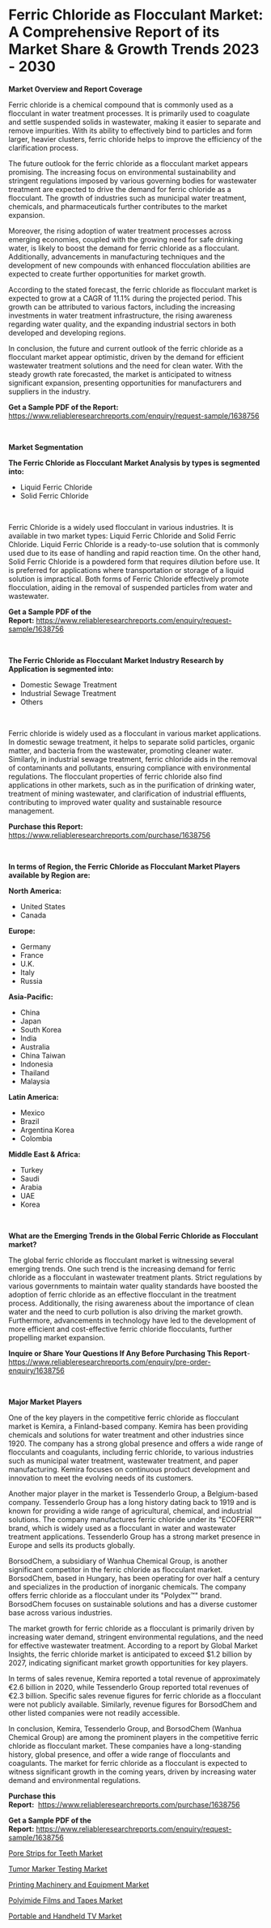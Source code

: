 <p><h1>Ferric Chloride as Flocculant Market: A Comprehensive Report of its Market Share & Growth Trends 2023 - 2030</h1></p><p><strong>Market Overview and Report Coverage</strong></p>
<p><p>Ferric chloride is a chemical compound that is commonly used as a flocculant in water treatment processes. It is primarily used to coagulate and settle suspended solids in wastewater, making it easier to separate and remove impurities. With its ability to effectively bind to particles and form larger, heavier clusters, ferric chloride helps to improve the efficiency of the clarification process.</p><p>The future outlook for the ferric chloride as a flocculant market appears promising. The increasing focus on environmental sustainability and stringent regulations imposed by various governing bodies for wastewater treatment are expected to drive the demand for ferric chloride as a flocculant. The growth of industries such as municipal water treatment, chemicals, and pharmaceuticals further contributes to the market expansion.</p><p>Moreover, the rising adoption of water treatment processes across emerging economies, coupled with the growing need for safe drinking water, is likely to boost the demand for ferric chloride as a flocculant. Additionally, advancements in manufacturing techniques and the development of new compounds with enhanced flocculation abilities are expected to create further opportunities for market growth.</p><p>According to the stated forecast, the ferric chloride as flocculant market is expected to grow at a CAGR of 11.1% during the projected period. This growth can be attributed to various factors, including the increasing investments in water treatment infrastructure, the rising awareness regarding water quality, and the expanding industrial sectors in both developed and developing regions.</p><p>In conclusion, the future and current outlook of the ferric chloride as a flocculant market appear optimistic, driven by the demand for efficient wastewater treatment solutions and the need for clean water. With the steady growth rate forecasted, the market is anticipated to witness significant expansion, presenting opportunities for manufacturers and suppliers in the industry.</p></p>
<p><strong>Get a Sample PDF of the Report:</strong> <a href="https://www.reliableresearchreports.com/enquiry/request-sample/1638756">https://www.reliableresearchreports.com/enquiry/request-sample/1638756</a></p>
<p>&nbsp;</p>
<p><strong>Market Segmentation</strong></p>
<p><strong>The Ferric Chloride as Flocculant Market Analysis by types is segmented into:</strong></p>
<p><ul><li>Liquid Ferric Chloride</li><li>Solid Ferric Chloride</li></ul></p>
<p>&nbsp;</p>
<p><p>Ferric Chloride is a widely used flocculant in various industries. It is available in two market types: Liquid Ferric Chloride and Solid Ferric Chloride. Liquid Ferric Chloride is a ready-to-use solution that is commonly used due to its ease of handling and rapid reaction time. On the other hand, Solid Ferric Chloride is a powdered form that requires dilution before use. It is preferred for applications where transportation or storage of a liquid solution is impractical. Both forms of Ferric Chloride effectively promote flocculation, aiding in the removal of suspended particles from water and wastewater.</p></p>
<p><strong>Get a Sample PDF of the Report:</strong>&nbsp;<a href="https://www.reliableresearchreports.com/enquiry/request-sample/1638756">https://www.reliableresearchreports.com/enquiry/request-sample/1638756</a></p>
<p>&nbsp;</p>
<p><strong>The Ferric Chloride as Flocculant Market Industry Research by Application is segmented into:</strong></p>
<p><ul><li>Domestic Sewage Treatment</li><li>Industrial Sewage Treatment</li><li>Others</li></ul></p>
<p>&nbsp;</p>
<p><p>Ferric chloride is widely used as a flocculant in various market applications. In domestic sewage treatment, it helps to separate solid particles, organic matter, and bacteria from the wastewater, promoting cleaner water. Similarly, in industrial sewage treatment, ferric chloride aids in the removal of contaminants and pollutants, ensuring compliance with environmental regulations. The flocculant properties of ferric chloride also find applications in other markets, such as in the purification of drinking water, treatment of mining wastewater, and clarification of industrial effluents, contributing to improved water quality and sustainable resource management.</p></p>
<p><strong>Purchase this Report:</strong>&nbsp; <a href="https://www.reliableresearchreports.com/purchase/1638756">https://www.reliableresearchreports.com/purchase/1638756</a></p>
<p>&nbsp;</p>
<p><strong>In terms of Region, the Ferric Chloride as Flocculant Market Players available by Region are:</strong></p>
<p>
    <p> <strong> North America: </strong>
        <ul>
            <li>United States</li>
            <li>Canada</li>
        </ul>
        </p> 
    <p> <strong> Europe: </strong>
        <ul>
            <li>Germany</li>
            <li>France</li>
            <li>U.K.</li>
            <li>Italy</li>
            <li>Russia</li>
        </ul>
        </p> 
    <p> <strong> Asia-Pacific: </strong>
        <ul>
            <li>China</li>
            <li>Japan</li>
            <li>South Korea</li>
            <li>India</li>
            <li>Australia</li>
            <li>China Taiwan</li>
            <li>Indonesia</li>
            <li>Thailand</li>
            <li>Malaysia</li>
        </ul>
        </p> 
    <p> <strong> Latin America: </strong>
        <ul>
            <li>Mexico</li>
            <li>Brazil</li>
            <li>Argentina Korea</li>
            <li>Colombia</li>
        </ul>
        </p> 
    <p> <strong> Middle East & Africa: </strong>
        <ul>
            <li>Turkey</li>
            <li>Saudi</li>
            <li>Arabia</li>
            <li>UAE</li>
            <li>Korea</li>
        </ul>
    </p>
    </p>
<p>&nbsp;</p>
<p><strong>What are the Emerging Trends in the Global Ferric Chloride as Flocculant market?</strong></p>
<p><p>The global ferric chloride as flocculant market is witnessing several emerging trends. One such trend is the increasing demand for ferric chloride as a flocculant in wastewater treatment plants. Strict regulations by various governments to maintain water quality standards have boosted the adoption of ferric chloride as an effective flocculant in the treatment process. Additionally, the rising awareness about the importance of clean water and the need to curb pollution is also driving the market growth. Furthermore, advancements in technology have led to the development of more efficient and cost-effective ferric chloride flocculants, further propelling market expansion.</p></p>
<p><strong>Inquire or Share Your Questions If Any Before Purchasing This Report</strong>- <a href="https://www.reliableresearchreports.com/enquiry/pre-order-enquiry/1638756">https://www.reliableresearchreports.com/enquiry/pre-order-enquiry/1638756</a></p>
<p>&nbsp;</p>
<p><strong>Major Market Players</strong></p>
<p><p>One of the key players in the competitive ferric chloride as flocculant market is Kemira, a Finland-based company. Kemira has been providing chemicals and solutions for water treatment and other industries since 1920. The company has a strong global presence and offers a wide range of flocculants and coagulants, including ferric chloride, to various industries such as municipal water treatment, wastewater treatment, and paper manufacturing. Kemira focuses on continuous product development and innovation to meet the evolving needs of its customers.</p><p>Another major player in the market is Tessenderlo Group, a Belgium-based company. Tessenderlo Group has a long history dating back to 1919 and is known for providing a wide range of agricultural, chemical, and industrial solutions. The company manufactures ferric chloride under its "ECOFERR™" brand, which is widely used as a flocculant in water and wastewater treatment applications. Tessenderlo Group has a strong market presence in Europe and sells its products globally.</p><p>BorsodChem, a subsidiary of Wanhua Chemical Group, is another significant competitor in the ferric chloride as flocculant market. BorsodChem, based in Hungary, has been operating for over half a century and specializes in the production of inorganic chemicals. The company offers ferric chloride as a flocculant under its "Polydex™" brand. BorsodChem focuses on sustainable solutions and has a diverse customer base across various industries.</p><p>The market growth for ferric chloride as a flocculant is primarily driven by increasing water demand, stringent environmental regulations, and the need for effective wastewater treatment. According to a report by Global Market Insights, the ferric chloride market is anticipated to exceed $1.2 billion by 2027, indicating significant market growth opportunities for key players.</p><p>In terms of sales revenue, Kemira reported a total revenue of approximately €2.6 billion in 2020, while Tessenderlo Group reported total revenues of €2.3 billion. Specific sales revenue figures for ferric chloride as a flocculant were not publicly available. Similarly, revenue figures for BorsodChem and other listed companies were not readily accessible.</p><p>In conclusion, Kemira, Tessenderlo Group, and BorsodChem (Wanhua Chemical Group) are among the prominent players in the competitive ferric chloride as flocculant market. These companies have a long-standing history, global presence, and offer a wide range of flocculants and coagulants. The market for ferric chloride as a flocculant is expected to witness significant growth in the coming years, driven by increasing water demand and environmental regulations.</p></p>
<p><strong>Purchase this Report:</strong>&nbsp;&nbsp;<a href="https://www.reliableresearchreports.com/purchase/1638756">https://www.reliableresearchreports.com/purchase/1638756</a></p>
<p></p>
<p><strong>Get a Sample PDF of the Report:</strong>&nbsp;<a href="https://www.reliableresearchreports.com/enquiry/request-sample/1638756">https://www.reliableresearchreports.com/enquiry/request-sample/1638756</a></p>
<p><p><a href="https://www.linkedin.com/pulse/pore-strips-teeth-market-insights-players/">Pore Strips for Teeth Market</a></p><p><a href="https://medium.com/@lylaberge1964/tumor-marker-testing-market-size-cagr-trends-2024-2030-30bd6d1aae47">Tumor Marker Testing Market</a></p><p><a href="https://medium.com/@reportmines/printing-machinery-and-equipment-market-size-growth-forecast-2023-2030-78ab84d41c57">Printing Machinery and Equipment Market</a></p><p><a href="https://www.linkedin.com/pulse/polyimide-films-tapes-market-share-amp-new-trends/">Polyimide Films and Tapes Market</a></p><p><a href="https://www.linkedin.com/pulse/portable-handheld-tv-market-size-share-global-analysis-report/">Portable and Handheld TV Market</a></p></p>